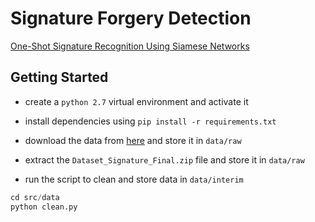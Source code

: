 # Signature Forgery Detection

[One-Shot Signature Recognition Using Siamese Networks](https://github.com/shakti365/Signature-Forgery-Detection/blob/master/One-Shot%20Signature%20Recognition%20Using%20Siamese%20Networks.md)

## Getting Started

- create a `python 2.7` virtual environment and activate it

- install dependencies using `pip install -r requirements.txt`

- download the data from [here](https://drive.google.com/file/d/1lhwcRhxzJ6BC5SUSRALRdCNKo4B4rwa1/view?usp=sharing) and store it in `data/raw`

- extract the `Dataset_Signature_Final.zip` file and store it in `data/raw`

- run the script to clean and store data in `data/interim`
```python
cd src/data
python clean.py
```

